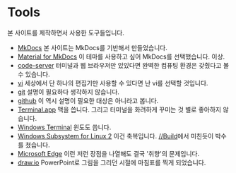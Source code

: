 # Tools

본 사이트를 제작하면서 사용한 도구들입니다.

* [MkDocs](https://www.mkdocs.org/)
  본 사이트는 MkDocs를 기반해서 만들었습니다.
* [Material for MkDocs](https://squidfunk.github.io/mkdocs-material/)
  이 테마를 사용하고 싶어 MkDocs를 선택했습니다. 이상.
* [code-server](https://github.com/cdr/code-server)
  터미널과 웹 브라우저만 있있다면 완벽한 컴퓨팅 환경은 갖췄다고 볼 수 있습니다.
* [vi](https://en.wikipedia.org/wiki/Vi)
  세상에서 단 하나의 편집기만 사용할 수 있다면 난 vi를 선택할 것입니다.
* [git](https://git-scm.com/)
  설명이 필요하다 생각하지 않습니다.
* [github](https://github.com)
  이 역시 설명이 필요한 대상은 아니라고 봅니다.
* [Terminal.app](https://en.wikipedia.org/wiki/Terminal_(macOS))
  맥을 씁니다. 그리고 터미널을 화려하게 꾸미는 것 별로 좋아하지 않습니다.
* [Windows Terminal](https://github.com/microsoft/terminal)
  윈도도 씁니다.
* [Windows Subsystem for Linux 2](https://docs.microsoft.com/windows/wsl/)
  이건 축복입니다. [//Build](https://youtu.be/lwhMThePdIo)에서 미친듯이 박수를 쳤습니다.
* [Microsoft Edge](https://www.microsoft.com/edge)
  이런 저런 장점을 나열해도 결국 '취향'의 문제입니다.
* [draw.io](http://draw.io/)
  PowerPoint로 그림을 그리던 시절에 마침표를 찍게 되었습니다.
